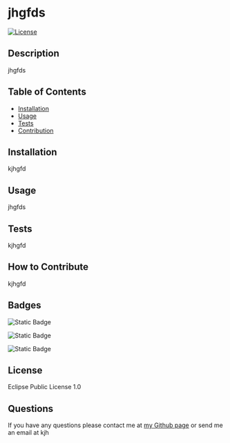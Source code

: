 # jhgfds

[![License](https://img.shields.io/badge/License-EPL%201.0-red.svg)](https://opensource.org/licenses/EPL-1.0)

## Description

jhgfds
## Table of Contents
* [Installation](#installation)
* [Usage](#usage)
* [Tests](#tests)
* [Contribution](#contribution)
## Installation

kjhgfd
  
## Usage

jhgfds
  
## Tests

kjhgfd
  
## How to Contribute

kjhgfd
  
## Badges


![Static Badge](https://img.shields.io/badge/CSS3-1572B6?style=for-the-badge&logo=css3&logoColor=white)

![Static Badge](https://img.shields.io/badge/JavaScript-323330?style=for-the-badge&logo=javascript&logoColor=F7DF1E)

![Static Badge](https://img.shields.io/badge/jQuery-0769AD?style=for-the-badge&logo=jquery&logoColor=white)


## License

Eclipse Public License 1.0

## Questions

If you have any questions please contact me at [my Github page](https://github.com/asdfg) or send me an email at kjh
